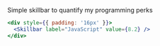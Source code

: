 Simple skillbar to quantify my programming perks

```jsx
<div style={{ padding: '16px' }}>
  <Skillbar label="JavaScript" value={8.2} />
</div>
```
